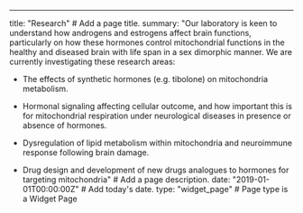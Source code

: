 ---
title: "Research"  # Add a page title.
summary: "Our laboratory is keen to understand how androgens and estrogens affect brain functions, particularly on how these hormones control mitochondrial functions in the healthy and diseased brain with life span in a sex dimorphic manner. We are currently investigating these research areas:

- The effects of synthetic hormones (e.g. tibolone) on mitochondria metabolism.

- Hormonal signaling affecting cellular outcome, and how important this is for mitochondrial respiration under neurological diseases in presence or absence of hormones.

- Dysregulation of lipid metabolism within mitochondria and neuroimmune response following brain damage.

- Drug design and development of new drugs analogues to hormones for targeting mitochondria"  # Add a page description.
date: "2019-01-01T00:00:00Z"  # Add today's date.
type: "widget_page"  # Page type is a Widget Page